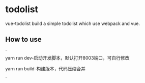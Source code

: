 # todolist
vue-todolist build a simple todolist which use webpack and vue.   

## How to use   
`   
yarn run dev-启动开发脚本，默认打开8003端口，可自行修改   

yarn run build-构建版本，代码压缩合并   

`   


